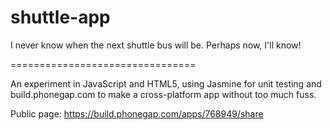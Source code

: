 shuttle-app
===========

I never know when the next shuttle bus will be. Perhaps now, I'll know!

================================

An experiment in JavaScript and HTML5, using Jasmine for unit testing and build.phonegap.com to make a cross-platform app 
without too much fuss.

Public page: https://build.phonegap.com/apps/768949/share
